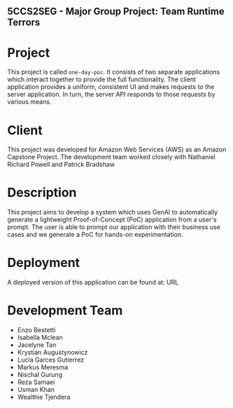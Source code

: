 ## 5CCS2SEG - Major Group Project: Team Runtime Terrors



# Project
This project is called `one-day-poc`. It consists of two separate applications which interact together to provide the full functionality. The client application provides a uniform, consistent UI and makes requests to the server application. In turn, the server API responds to those requests by various means.

# Client
This project was developed for Amazon Web Services (AWS) as an Amazon Capstone Project.
The development team worked closely with Nathaniel Richard Powell and Patrick Bradshaw

# Description
This project aims to develop a system which uses GenAI to automatically generate a lightweight Proof-of-Concept (PoC) application from a user's prompt. The user is able to prompt our application with their business use cases and we generate a PoC for hands-on experimentation.

# Deployment
A deployed version of this application can be found at: URL

# Development Team
- Enzo Bestetti
- Isabella Mclean
- Jacelyne Tan
- Krystian Augustynowicz
- Lucia Garces Gutierrez
- Markus Meresma
- Nischal Gurung
- Reza Samaei
- Usman Khan
- Wealthie Tjendera






